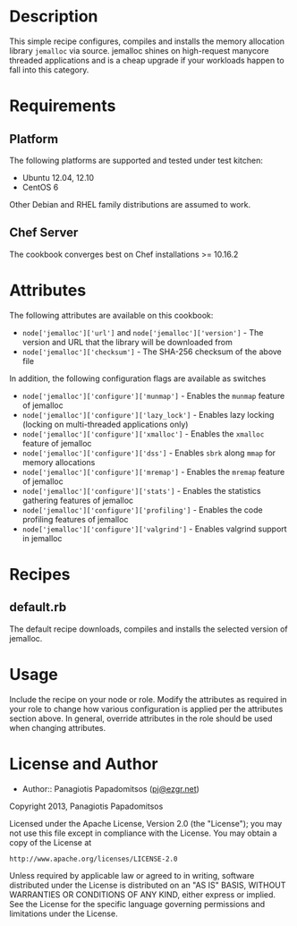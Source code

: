 Description
===========

This simple recipe configures, compiles and installs the memory allocation
library `jemalloc` via source. jemalloc shines on high-request manycore
threaded applications and is a cheap upgrade if your workloads happen to fall
into this category.

Requirements
============

Platform
--------

The following platforms are supported and tested under test kitchen:

* Ubuntu 12.04, 12.10
* CentOS 6

Other Debian and RHEL family distributions are assumed to work.

Chef Server
-----------

The cookbook converges best on Chef installations >= 10.16.2

Attributes
==========

The following attributes are available on this cookbook:

* `node['jemalloc']['url']` and `node['jemalloc']['version']` - The version and URL that
  the library will be downloaded from
* `node['jemalloc']['checksum']` - The SHA-256 checksum of the above file

In addition, the following configuration flags are available as switches

* `node['jemalloc']['configure']['munmap']` - Enables the `munmap` feature of jemalloc
* `node['jemalloc']['configure']['lazy_lock']` - Enables lazy locking (locking on multi-threaded applications only)
* `node['jemalloc']['configure']['xmalloc']` - Enables the `xmalloc` feature of jemalloc
* `node['jemalloc']['configure']['dss']` - Enables `sbrk` along `mmap` for memory allocations
* `node['jemalloc']['configure']['mremap']` - Enables the `mremap` feature of jemalloc
* `node['jemalloc']['configure']['stats']` - Enables the statistics gathering features of jemalloc
* `node['jemalloc']['configure']['profiling']` - Enables the code profiling features of jemalloc
* `node['jemalloc']['configure']['valgrind']` - Enables valgrind support in jemalloc

Recipes
=======

## default.rb

The default recipe downloads, compiles and installs the selected version of
jemalloc.

Usage
=====

Include the recipe on your node or role. Modify the
attributes as required in your role to change how various
configuration is applied per the attributes section above. In general,
override attributes in the role should be used when changing
attributes.

License and Author
==================

- Author:: Panagiotis Papadomitsos (<pj@ezgr.net>)

Copyright 2013, Panagiotis Papadomitsos

Licensed under the Apache License, Version 2.0 (the "License");
you may not use this file except in compliance with the License.
You may obtain a copy of the License at

    http://www.apache.org/licenses/LICENSE-2.0

Unless required by applicable law or agreed to in writing, software
distributed under the License is distributed on an "AS IS" BASIS,
WITHOUT WARRANTIES OR CONDITIONS OF ANY KIND, either express or implied.
See the License for the specific language governing permissions and
limitations under the License.
